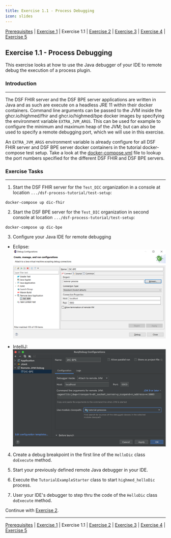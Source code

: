 ```yaml
---
title: Exercise 1.1 - Process Debugging
icon: slides
---
```

 [Prerequisites](/oldstable/tutorial/prerequisites.md) | [Exercise 1](/oldstable/tutorial/exercise1-simpleProcess.md) | Exercise 1.1 | [Exercise 2](/oldstable/tutorial/exercise2-inputParameters.md) | [Exercise 3](/oldstable/tutorial/exercise3-messageEvents.md) | [Exercise 4](/oldstable/tutorial/exercise4-exclusiveGateways.md) | [Exercise 5](/oldstable/tutorial/exercise5-eventBasedGateways.md)

## Exercise 1.1 - Process Debugging

This exercise looks at how to use the Java debugger of your IDE to remote debug the execution of a process plugin.

### Introduction
--- 
The DSF FHIR server and the DSF BPE server applications are written in Java and as such are execute on a headless JRE 11 within their docker containers. Command line arguments can be passed to the JVM inside the ghcr.io/highmed/fhir and ghcr.io/highmed/bpe docker images by specifying the environment variable ``EXTRA_JVM_ARGS``. This can be used for example to configure the minimum and maximum heap of the JVM; but can also be used to specify a remote debugging port, which we will use in this exercise.

An ``EXTRA_JVM_ARGS`` environment variable is already configure for all DSF FHIR server and DSF BPE server docker containers in the tutorial docker-compose test setup. Take a look at the [docker-compose.yml](/oldstable/tutorial/ex11-docker-composeyml.md) file to lookup the port numbers specified for the different DSF FHIR and DSF BPE servers.

### Exercise Tasks
---
1. Start the DSF FHIR server for the ``Test_DIC`` organization in a console at location ``.../dsf-process-tutorial/test-setup``:
```
docker-compose up dic-fhir
```
2. Start the DSF BPE server for the ``Test_DIC`` organization in second console at location ``.../dsf-process-tutorial/test-setup``:
```
docker-compose up dic-bpe
```
3. Configure your Java IDE for remote debugging

- Eclipse:
![Eclipse](/photos/guideline/tutorial/eclipse.png)

- IntelliJ:
![IntelliJ](/photos/guideline/tutorial/intelliJ.png)


4. Create a debug breakpoint in the first line of the ``HelloDic`` class ``doExecute`` method.

5. Start your previously defined remote Java debugger in your IDE.

6. Execute the ``TutorialExampleStarter`` class to start ``highmed_helloDic`` process.

7. User your IDE's debugger to step thru the code of the ``HelloDic`` class ``doExecute`` method.

Continue with  [Exercise 2](/oldstable/tutorial/exercise2-inputParameters.md).

---
 [Prerequisites](/oldstable/tutorial/prerequisites.md) | [Exercise 1](/oldstable/tutorial/exercise1-simpleProcess.md) | Exercise 1.1 | [Exercise 2](/oldstable/tutorial/exercise2-inputParameters.md) | [Exercise 3](/oldstable/tutorial/exercise3-messageEvents.md) | [Exercise 4](/oldstable/tutorial/exercise4-exclusiveGateways.md) | [Exercise 5](/oldstable/tutorial/exercise5-eventBasedGateways.md)